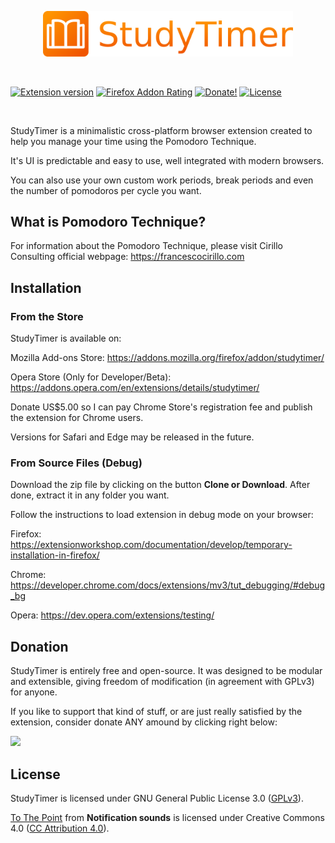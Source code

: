 <p align="center">
	<img src="icons/title.png" alt="StudyTimer Logo" width="400px">
</p>

<br/>

[![Extension version](https://img.shields.io/github/manifest-json/v/MatNascimento/StudyTimer.svg)](https://github.com/MatNascimento/StudyTimer "Extension version")
[![Firefox Addon Rating](https://img.shields.io/amo/rating/studytimer.svg "Mozilla Add-ons Rating")](https://addons.mozilla.org/en-US/firefox/addon/studytimer/) 
[![Donate!](https://img.shields.io/badge/donate-PayPal-yellow.svg "Donate!")](https://www.paypal.com/cgi-bin/webscr?cmd=_donations&business=RFKBP9KSQ6XRE&item_name=Donate+any+amount+to+support+StudyTimer&currency_code=USD&source=url) 
[![License](https://img.shields.io/github/license/MatNascimento/StudyTimer.svg "License")](http://www.gnu.org/licenses/gpl-3.0.en.html) 

<br/>

StudyTimer is a minimalistic cross-platform browser extension created to help you manage your time using the Pomodoro Technique.

It's UI is predictable and easy to use, well integrated with modern browsers.

You can also use your own custom work periods, break periods and even the number of pomodoros per cycle you want.

## What is Pomodoro Technique?

For information about the Pomodoro Technique, please visit Cirillo Consulting official webpage: https://francescocirillo.com

## Installation

### From the Store
StudyTimer is available on:

Mozilla Add-ons Store: https://addons.mozilla.org/firefox/addon/studytimer/

Opera Store (Only for Developer/Beta): https://addons.opera.com/en/extensions/details/studytimer/

Donate US$5.00 so I can pay Chrome Store's registration fee and publish the extension for Chrome users.

Versions for Safari and Edge may be released in the future.

### From Source Files (Debug)
Download the zip file by clicking on the button **Clone or Download**. After done, extract it in any folder you want.

Follow the instructions to load extension in debug mode on your browser:

Firefox: https://extensionworkshop.com/documentation/develop/temporary-installation-in-firefox/

Chrome: https://developer.chrome.com/docs/extensions/mv3/tut_debugging/#debug_bg

Opera: https://dev.opera.com/extensions/testing/

## Donation
StudyTimer is entirely free and open-source. It was designed to be modular and extensible, giving freedom of modification (in agreement with GPLv3) for anyone.

If you like to support that kind of stuff, or are just really satisfied by the extension, consider donate ANY amound by clicking right below:

[![](https://www.paypalobjects.com/en_US/i/btn/btn_donateCC_LG.gif)](https://www.paypal.com/cgi-bin/webscr?cmd=_donations&business=RFKBP9KSQ6XRE&item_name=Donate+any+amount+to+support+StudyTimer&currency_code=USD&source=url)

## License
StudyTimer is licensed under GNU General Public License 3.0 ([GPLv3](http://www.gnu.org/licenses/gpl-3.0.en.html "GPLv3")).

[To The Point](https://notificationsounds.com/message-tones/to-the-point-568 "To The Point") from **Notification sounds** is licensed under Creative Commons 4.0 ([CC Attribution 4.0](https://creativecommons.org/licenses/by/4.0/legalcode "CC Attribution 4.0")).
